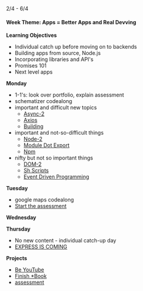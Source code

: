 2/4 - 6/4

<h4 class="weektheme">Week Theme: Apps = Better Apps and Real Devving</h4>
  
**Learning Objectives**  
  * Individual catch up before moving on to backends  
  * Building apps from source, Node.js    
  * Incorporating libraries and API's  
  * Promises 101   
  * Next level apps  
  

**Monday**   
  * 1-1's:  look over portfolio, explain assessment
  * schematizer codealong  
  * important and difficult new topics  
    * [Async-2](https://github.com/jankeLearning/content-md/blob/master/js/04-async-2.md)  
    * [Axios](https://github.com/jankeLearning/content-md/blob/master/npm-modules/04-axios.md) 
    * [Building](https://github.com/jankeLearning/content-md/blob/master/dev-knowledge/04-packaging.md)  
  * important and not-so-difficult things  
    * [Node-2](https://github.com/jankeLearning/content-md/blob/master/node%2Bexpress/04-node-2.md)  
    * [Module Dot Export](https://github.com/jankeLearning/content-md/blob/master/js/04-module-dot-export.md)
    * [Npm](https://github.com/jankeLearning/content-md/blob/master/tools/04-npm.md)  
  * nifty but not so important things
    * [DOM-2](https://github.com/jankeLearning/content-md/blob/master/frontend/04-DOM-2.md)  
    * [Sh Scripts](https://github.com/jankeLearning/content-md/blob/master/dev-knowledge/04-sh-scripts.md)  
    * [Event Driven Programming](https://github.com/jankeLearning/content-md/blob/master/programming-and-paradigms/04-event-driven-programming.md)  


**Tuesday**  
  * google maps codealong
  * [Start the assessment](https://github.com/jankeLearning/assessments/tree/master/pre-node-codefromlasttime) 

**Wednesday**   


**Thursday**  
  * No new content - individual catch-up day 
  * [EXPRESS IS COMING](https://github.com/jankeLearning/content-md/blob/master/node%2Bexpress/04-express-is-coming.md)
  
**Projects**  
  * [Be YouTube](https://github.com/jankeLearning/projects/tree/master/04-be-you-tube)   
  * [Finish *Book](https://github.com/jankeLearning/projects/blob/master/star-book)  
  * [assessment](https://github.com/jankeLearning/assessments/tree/master/pre-node-assessment)
  
